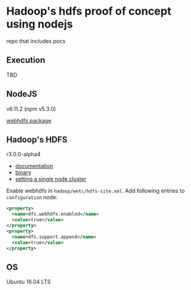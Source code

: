 # Hadoop's hdfs proof of concept using nodejs


repo that includes pocs 


## Execution

TBD


## NodeJS

v6.11.2 (npm v5.3.0)

[webhdfs package](https://www.npmjs.com/package/node-webhdfs)


## Hadoop's HDFS

r3.0.0-alpha4
* [documentation](http://hadoop.apache.org/docs/r3.0.0-alpha4/index.html)
* [binary](http://www.apache.org/dyn/closer.cgi/hadoop/common/hadoop-3.0.0-alpha4/hadoop-3.0.0-alpha4.tar.gz)
* [setting a single node cluster](http://hadoop.apache.org/docs/r3.0.0-alpha4/hadoop-project-dist/hadoop-common/SingleCluster.html)

Enable webhdfs in `hadoop/wetc/hdfs-site.xml`. Add following entries to `configuration` node:

``` xml
<property>
  <name>dfs.webhdfs.enabled</name>
  <value>true</value>
</property>
<property>
  <name>dfs.support.append</name>
  <value>true</value>
</property>
```


## OS

Ubuntu 16.04 LTS